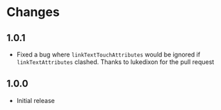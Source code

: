 Changes
=======

## 1.0.1

- Fixed a bug where `linkTextTouchAttributes` would be ignored if `linkTextAttributes` clashed. Thanks to lukedixon for the pull request

## 1.0.0

- Initial release
